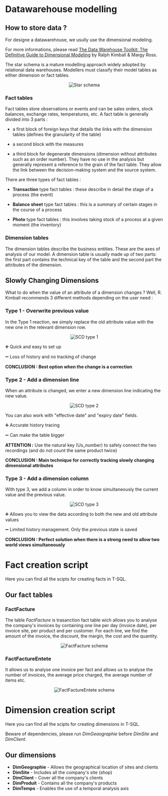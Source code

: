 # Datawarehouse modelling

## How to store data ?

For designe a datawarehouse, we usully use the dimensional modeling.

For more informations, please read [The Data Warehouse Toolkit: The Definitive Guide to Dimensional Modeling](https://www.amazon.com/Data-Warehouse-Toolkit-Definitive-Dimensional/dp/1118530802) by Ralph Kimball & Margy Ross.

The star schema is a mature modelling approach widely adopted by relational data warehouses. Modellers must classify their model tables as either dimension or fact tables.

<p align="center">
  <img src="https://github.com/thomasdaille/Image-Library/blob/master/StarSchema.PNG" alt="Star schema">
</p>

###

### Fact tables

Fact tables store observations or events and can be sales orders, stock balances, exchange rates, temperatures, etc. A fact table is generally divided into 3 parts :

- a first block of foreign keys that details the links with the dimension tables (defines the granularity of the table)

- a second block with the measures

- a third block for degenerate dimensions (dimension without attributes such as an order number). They have no use in the analysis but generally represent a reference to the grain of the fact table. They allow the link between the decision-making system and the source system.

There are three types of fact tables :

- **Transaction** type fact tables : these describe in detail the stage of a process (the event)

- **Balance sheet** type fact tables : this is a summary of certain stages in the course of a process

- **Photo** type fact tables : this involves taking stock of a process at a given moment (the inventory)

### Dimension tables 

The dimension tables describe the business entities. These are the axes of analysis of our model. A dimension table is usually made up of two parts: the first part contains the technical key of the table and the second part the attributes of the dimension.

## Slowly Changing Dimensions

What to do when the value of an attribute of a dimension changes ? Well, R. Kimball recommends 3 different methods depending on the user need :

### Type 1 - Overwrite previous value

In the Type 1 reaction, we simply replace the old attribute value with the new one in the relevant dimension row. 

<p align="center">
  <img src="https://github.com/thomasdaille/Image-Library/blob/master/SCD1.PNG" alt="SCD type 1">
</p>

:heavy_plus_sign: Quick and easy to set up

:heavy_minus_sign: Loss of history and no tracking of change

**CONCLUSION : Best option when the change is a correction**

### Type 2 - Add a dimension line

When an attribute is changed, we enter a new dimension line indicating the new value.

<p align="center">
  <img src="https://github.com/thomasdaille/Image-Library/blob/master/SCD2.PNG" alt="SCD type 2">
</p>

You can also work with "effective date" and "expiry date" fields.

:heavy_plus_sign: Accurate history tracing

:heavy_minus_sign: Can make the table bigger

**ATTENTION :** Use the natural key (Us_number) to safely connect the two recordings (and do not count the same product twice)

**CONCLUSION : Main technique for correctly tracking slowly changing dimensional attributes**

### Type 3 - Add a dimension column

With type 3, we add a column in order to know simultaneously the current value and the previous value.

<p align="center">
  <img src="https://github.com/thomasdaille/Image-Library/blob/master/SCD3.PNG" alt="SCD type 3">
</p>

:heavy_plus_sign: Allows you to view the data according to both the new and old attribute values

:heavy_minus_sign: Limited history management. Only the previous state is saved

**CONCLUSION : Perfect solution when there is a strong need to allow two world views simultaneously**

# Fact creation script

Here you can find all the scipts for creating facts in T-SQL.
 
## Our fact tables

### FactFacture

The table *FactFacture* is trasanction fact table wich allows you to analyse the company's invoices by containing one line per day (invoice date), per invoice site, per product and per customer. For each line, we find the amount of the invoice, the discount, the margin, the cost and the quantity.

<p align="center">
  <img src="https://github.com/thomasdaille/Image-Library/blob/master/FactFacture.PNG" alt="FactFacture schema">
</p>

### FactFactureEntete

It allows us to analyse one invoice per fact and allows us to analyse the number of invoices, the average price charged, the average number of items etc.

<p align="center">
  <img src="https://github.com/thomasdaille/Image-Library/blob/master/FactFactureEntete.PNG" alt="FactFactureEntete schema">
</p>

# Dimension creation script

Here you can find all the scipts for creating dimensions in T-SQL.

Beware of dependencies, please run *DimGeaographie* before *DimSite* and *DimClient*.

## Our dimensions

- **DimGeographie** - Allows the geographical location of sites and clients
- **DimSite** - Includes all the company's site (shop)
- **DimClient** - Cover all the company's clients
- **DimProduit** - Contains all the company's products
- **DimTemps** - Enables the use of a temporal analysis axis
